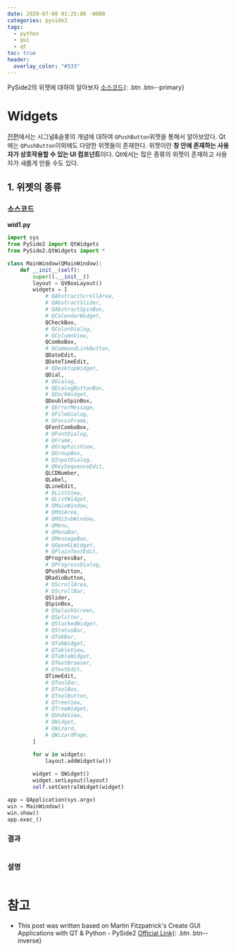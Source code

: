 ```yaml
---
date: 2020-07-08 01:25:00 -0000
categories: pyside2
tags:
  - python
  - gui
  - qt
toc: true
header:
  overlay_color: "#333"
---
```

PySide2의 위젯에 대하여 알아보자
[소스코드](https://github.com/jeakwon/pyside2/tree/master/3_widgets){: .btn .btn--primary}

# Widgets
[전편](https://jeakwon.github.io/pyside2/pyside2-signal-and-slot/)에서는 시그널&슬롯의 개념에 대하여 
`QPushButton`위젯을 통해서 알아보았다. Qt에는 `QPushButton`이외에도 다양한 위젯들이 존재한다. 위젯이란
**창 안에 존재하는 사용자가 상호작용할 수 있는 UI 컴포넌트**이다. Qt에서는 많은 종류의 위젯이 존재하고
사용자가 새롭게 만들 수도 있다.

## 1. 위젯의 종류
### 소스코드
**wid1.py**
```python
import sys
from PySide2 import QtWidgets
from PySide2.QtWidgets import *

class MainWindow(QMainWindow):
    def __init__(self):
        super().__init__()
        layout = QVBoxLayout()
        widgets = [
            # QAbstractScrollArea,
            # QAbstractSlider,
            # QAbstractSpinBox,
            # QCalendarWidget,
            QCheckBox,
            # QColorDialog,
            # QColumnView,
            QComboBox,
            # QCommandLinkButton,
            QDateEdit,
            QDateTimeEdit,
            # QDesktopWidget,
            QDial,
            # QDialog,
            # QDialogButtonBox,
            # QDockWidget,
            QDoubleSpinBox,
            # QErrorMessage,
            # QFileDialog,
            # QFocusFrame,
            QFontComboBox,
            # QFontDialog,
            # QFrame,
            # QGraphicsView,
            # QGroupBox,
            # QInputDialog,
            # QKeySequenceEdit,
            QLCDNumber,
            QLabel,
            QLineEdit,
            # QListView,
            # QListWidget,
            # QMainWindow,
            # QMdiArea,
            # QMdiSubWindow,
            # QMenu,
            # QMenuBar,
            # QMessageBox,
            # QOpenGLWidget,
            # QPlainTextEdit,
            QProgressBar,
            # QProgressDialog,
            QPushButton,
            QRadioButton,
            # QScrollArea,
            # QScrollBar,
            QSlider,
            QSpinBox,
            # QSplashScreen,
            # QSplitter,
            # QStackedWidget,
            # QStatusBar,
            # QTabBar,
            # QTabWidget,
            # QTableView,
            # QTableWidget,
            # QTextBrowser,
            # QTextEdit,
            QTimeEdit,
            # QToolBar,
            # QToolBox,
            # QToolButton,
            # QTreeView,
            # QTreeWidget,
            # QUndoView,
            # QWidget,
            # QWizard,
            # QWizardPage,
        ]

        for w in widgets:
            layout.addWidget(w())
        
        widget = QWidget()
        widget.setLayout(layout)
        self.setCentralWidget(widget)

app = QApplication(sys.argv)
win = MainWindow()
win.show()
app.exec_()
```

### 결과
```
```

### 설명
```python
```

# 참고
* This post was written based on Martin Fitzpatrick's Create GUI Applications with QT & Python - PySide2 [Official Link](www.learnpyqt.com){: .btn .btn--inverse}

